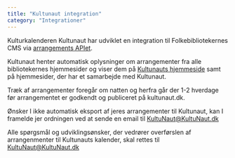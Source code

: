 ```yaml
---
title: "Kultunaut integration"  
category: "Integrationer"
---
```


Kulturkalenderen Kultunaut har udviklet en integration til Folkebibliotekernes CMS via [arrangements APIet](https://www.folkebibliotekernescms.dk/main/integrationer/9integrationer/#arrangements-api-til-brug-for-eksterne-systemer). 

Kultunaut henter automatisk oplysninger om arrangementer fra alle bibliotekernes hjemmesider og viser dem på [Kultunauts hjemmeside](https://www.kultunaut.dk/) samt på hjemmesider, der har et samarbejde med Kultunaut.

Træk af arrangementer foregår om natten og herfra går der 1-2 hverdage før arrangementet er godkendt og publiceret på kultunaut.dk.

Ønsker I ikke automatisk eksport af jeres arrangementer til Kultunaut, kan I framelde jer ordningen ved at sende en email til [KultuNaut@KultuNaut.dk](mailto:KultuNaut@KultuNaut.dk)

Alle spørgsmål og udviklingsønsker, der vedrører overførslen af arrangenmenter til Kultunauts kalender, skal rettes til [KultuNaut@KultuNaut.dk](mailto:KultuNaut@KultuNaut.dk)
